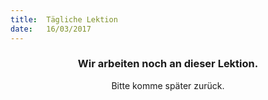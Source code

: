 ```yaml
---
title:  Tägliche Lektion
date:   16/03/2017
---
```


### <center>Wir arbeiten noch an dieser Lektion.</center>
<center>Bitte komme später zurück.</center>
